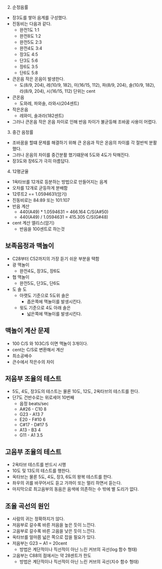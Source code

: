 2. 순정음률
  - 장3도를 쌓아 음계를 구성했다.
  - 진동비는 다음과 같다.
    - 완전1도 1:1
    - 완전8도 1:2
    - 완전5도 2:3
    - 완전4도 3:4
    - 장3도  4:5
    - 단3도  5:6
    - 장6도  3:5
    - 단6도  5:8
  - 큰온음 작은 온음이 발생한다. 
    - 도(8/9, 204), 레(10/9, 182), 미(16/15, 112), 파(8/9, 204), 솔(10/9, 182), 라(8/9, 204), 시(16/15, 112) 단위는 cent
  - 큰온음
    - 도와레, 파와솔, 라와시(204센트)
  - 작은온음
    - 레와미, 솔과라(182센트)
  - 그러나 큰온음 작은 온음 차이로 인해 반음 차이가 불균등해 조바꿈 사용이 어렵다. 

3. 중간 음정률
  - 조바꿈을 할떄 문제를 해결하기 위해 큰 온음과 작은 온음의 차이를 각 절반씩 분활했다.
  - 그러나 온음의 차이를 중간분활 했기떄문에 5도와 4도가 탁해진다.
  - 장3도와 장6도가 극히 아름답다.

4. 12평균율
  - 1옥타브를 12개로 등분하는 방법으로 만들어지는 음계
  - 오차를 12개로 균등하게 분배함
  - 12루트2 == 1.0594631(암기)
  - 진동비로는 84:89 또는 101:107
  - 반음 계산 
    - 440(A49) * 1.0594631 = 466.164 C/S(A#50)
    - 440(A49) / 1.0594631 = 415.305 C/S(G#48)
  - cent 계산 엘리스(암기)
    - 반음을 100센트로 하는것

## 보족음정과 맥놀이
  - C28부터 C52까지의 가장 듣기 쉬운 부분을 택함
  - 광 맥놀이 
    - 완전4도, 장3도, 장6도
  - 협 맥놀이
    - 완전5도, 단3도, 단6도
  - 도 솔 도
    - 아랫도 기준으로 5도위 솔은
      - 좁은쪽에 맥놀이를 발생시킨다.
    - 윗도 기준으로 4도 아래 솔은
      - 넓은쪽에 맥놀이를 발생시킨다.

## 맥놀이 계산 문제 
  - 100 C/S 와 103C/S 이면 맥놀이 3개이다.
  - cent는 C/S로 변환해서 계산
  - 최소공배수
  - 큰수에서 작은수의 차이

## 저음부 조율의 테스트
  - 5도, 4도, 장3도의 테스트는 물론 10도, 12도, 2옥타브의 테스트를 한다.
  - 단7도 건반수로는 위로세어 10번째
    - 음정         beats/sec
    - A#26 - C10      8
    - G23 - A13       7
    - E20 - F#10      6
    - C#17 - D#17     5
    - A13 - B3        4
    - G11 - A1        3.5

## 고음부 조율의 테스트
  - 2옥타브 테스트를 반드시 시행
  - 10도 및 13도의 테스트를 행한다.
  - 옥타브는 물론 5도, 4도, 장3, 6도의 왕복 테스트를 한다.
  - 좌우의 귀를 바꾸어서도 듣고 가까이 또는 멀리 하면서 듣는다.
  - 마지막으로 최고음부의 동음은 음색에 의존하는 수 밖에 별 도리가 없다.

## 조율 곡선의 원인
  - 사람의 귀는 정확하지가 않다.
  - 저음부로 갈수록 바른 저음을 높은 듯이 느낀다.
  - 고음부로 갈수록 바른 고음을 낮은 듯이 느낀다.
  - 옥타브를 얼마쯤 넓은 쪽으로 잡을 필요가 있다.
  - 저음부는 G23 ~ A1 = 20cent 
    - 방법은 계단적이나 직선적이 아닌 느린 커브의 곡선(log 함수 형태)
  - 고음부는 C88의 점에서는 약 28센트가 한도
    - 방법은 계단적이나 직선적이 아닌 느린 커브의 곡선(지수 함수 형태)
